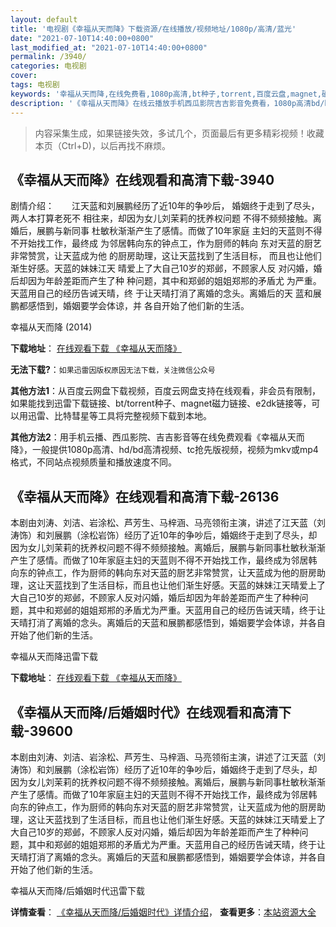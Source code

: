 ```yaml
---
layout: default
title: '电视剧《幸福从天而降》下载资源/在线播放/视频地址/1080p/高清/蓝光'
date: "2021-07-10T14:40:00+0800"
last_modified_at: "2021-07-10T14:40:00+0800"
permalink: /3940/
categories: 电视剧
cover:
tags: 电视剧
keywords: '幸福从天而降,在线免费看,1080p高清,bt种子,torrent,百度云盘,magnet,磁力链,迅雷下载资源'
description: '《幸福从天而降》在线云播放手机西瓜影院吉吉影音免费看，1080p高清bd/hd未删减完整版和tc抢先枪版，mkv/mp4格式，附带bt/torrent种子、magnet/磁力链、百度云盘、网盘资源迅雷下载链接'
---
```


>内容采集生成，如果链接失效，多试几个，页面最后有更多精彩视频！收藏本页（Ctrl+D)，以后再找不麻烦。


## 《幸福从天而降》在线观看和高清下载-3940

剧情介绍：　　江天蓝和刘展鹏经历了近10年的争吵后， 婚姻终于走到了尽头，两人本打算老死不 相往来，却因为女儿刘茉莉的抚养权问题 不得不频频接触。离婚后，展鹏与新同事 杜敏秋渐渐产生了感情。而做了10年家庭 主妇的天蓝则不得不开始找工作，最终成 为邻居韩向东的钟点工，作为厨师的韩向 东对天蓝的厨艺非常赞赏，让天蓝成为他 的厨房助理，这让天蓝找到了生活目标， 而且也让他们渐生好感。天蓝的妹妹江天 晴爱上了大自己10岁的郑邺，不顾家人反 对闪婚，婚后却因为年龄差距而产生了种 种问题，其中和郑邺的姐姐郑郱的矛盾尤 为严重。天蓝用自己的经历告诫天晴，终 于让天晴打消了离婚的念头。离婚后的天 蓝和展鹏都感悟到，婚姻要学会体谅，并 各自开始了他们新的生活。


幸福从天而降 (2014)

**下载地址**： [在线观看下载 《幸福从天而降》](https://www.btbtdy.me/btdy/dy9917.html) 


**无法下载?**：`如果迅雷因版权原因无法下载，关注微信公众号 `

**其他方法1**：从百度云网盘下载视频，百度云网盘支持在线观看，非会员有限制，如果能找到迅雷下载链接、bt/torrent种子、magnet磁力链接、e2dk链接等，可以用迅雷、比特彗星等工具将完整视频下载到本地。

**其他方法2**：用手机云播、西瓜影院、吉吉影音等在线免费观看《幸福从天而降》，一般提供1080p高清、hd/bd高清视频、tc抢先版视频，视频为mkv或mp4格式，不同站点视频质量和播放速度不同。


## 《幸福从天而降》在线观看和高清下载-26136

本剧由刘涛、刘洁、岩涂松、芦芳生、马梓涵、马亮领衔主演，讲述了江天蓝（刘涛饰）和刘展鹏（涂松岩饰）经历了近10年的争吵后，婚姻终于走到了尽头，却因为女儿刘茉莉的抚养权问题不得不频频接触。离婚后，展鹏与新同事杜敏秋渐渐产生了感情。而做了10年家庭主妇的天蓝则不得不开始找工作，最终成为邻居韩向东的钟点工，作为厨师的韩向东对天蓝的厨艺非常赞赏，让天蓝成为他的厨房助理，这让天蓝找到了生活目标，而且也让他们渐生好感。天蓝的妹妹江天晴爱上了大自己10岁的郑邺，不顾家人反对闪婚，婚后却因为年龄差距而产生了种种问题，其中和郑邺的姐姐郑郱的矛盾尤为严重。天蓝用自己的经历告诫天晴，终于让天晴打消了离婚的念头。离婚后的天蓝和展鹏都感悟到，婚姻要学会体谅，并各自开始了他们新的生活。


幸福从天而降迅雷下载

**下载地址**： [在线观看下载 《幸福从天而降》](https://www.993dy.com//vod-detail-id-36228.html) 


## 《幸福从天而降/后婚姻时代》在线观看和高清下载-39600

本剧由刘涛、刘洁、岩涂松、芦芳生、马梓涵、马亮领衔主演，讲述了江天蓝（刘涛饰）和刘展鹏（涂松岩饰）经历了近10年的争吵后，婚姻终于走到了尽头，却因为女儿刘茉莉的抚养权问题不得不频频接触。离婚后，展鹏与新同事杜敏秋渐渐产生了感情。而做了10年家庭主妇的天蓝则不得不开始找工作，最终成为邻居韩向东的钟点工，作为厨师的韩向东对天蓝的厨艺非常赞赏，让天蓝成为他的厨房助理，这让天蓝找到了生活目标，而且也让他们渐生好感。天蓝的妹妹江天晴爱上了大自己10岁的郑邺，不顾家人反对闪婚，婚后却因为年龄差距而产生了种种问题，其中和郑邺的姐姐郑郱的矛盾尤为严重。天蓝用自己的经历告诫天晴，终于让天晴打消了离婚的念头。离婚后的天蓝和展鹏都感悟到，婚姻要学会体谅，并各自开始了他们新的生活。


幸福从天而降/后婚姻时代迅雷下载

**详情查看**： [《幸福从天而降/后婚姻时代》详情介绍](/movie/39600/)， **查看更多**：[本站资源大全](/movie/t/all/)

